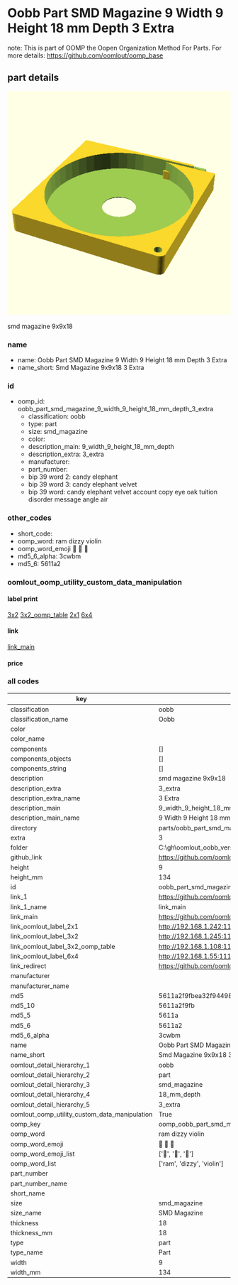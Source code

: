 # Oobb Part SMD Magazine 9 Width 9 Height 18 mm Depth 3 Extra  

note: This is part of OOMP the Oopen Organization Method For Parts. For more details: https://github.com/oomlout/oomp_base

##  part details
  

[![](3dpr.png)](3dpr.png)

smd magazine 9x9x18



### name
* name: Oobb Part SMD Magazine 9 Width 9 Height 18 mm Depth 3 Extra
* name_short: Smd Magazine 9x9x18 3 Extra
### id
* oomp_id: oobb_part_smd_magazine_9_width_9_height_18_mm_depth_3_extra
  * classification: oobb
  * type: part
  * size: smd_magazine
  * color: 
  * description_main: 9_width_9_height_18_mm_depth
  * description_extra: 3_extra
  * manufacturer: 
  * part_number: 
  * bip 39 word 2: candy elephant
  * bip 39 word 3: candy elephant velvet
  * bip 39 word: candy elephant velvet account copy eye oak tuition disorder message angle air

### other_codes
* short_code: 
* oomp_word: ram dizzy violin
* oomp_word_emoji :ram: :dizzy: :violin:
* md5_6_alpha: 3cwbm
* md5_6: 5611a2






### oomlout_oomp_utility_custom_data_manipulation
#### label print
[3x2](http://192.168.1.245:1112/?label=oomp%203cwbm)
[3x2_oomp_table](http://192.168.1.108:1112/?label=oomp%203cwbm)
[2x1](http://192.168.1.242:1112/?label=oomp%203cwbm)
[6x4](http://192.168.1.55:1112/?label=oomp%203cwbm)    

#### link

[link_main](https://github.com/oomlout/oomlout_oobb_version_4_generated_parts/tree/main/navigation_oomp/oobb/part/smd_magazine/9_width_9_height_18_mm_depth/3_extra/part)                              

#### price







### all codes 
| key | value |  
| --- | --- |  
| classification | oobb |  
| classification_name | Oobb |  
| color |  |  
| color_name |  |  
| components | [] |  
| components_objects | [] |  
| components_string | [] |  
| description | smd magazine 9x9x18 |  
| description_extra | 3_extra |  
| description_extra_name | 3 Extra |  
| description_main | 9_width_9_height_18_mm_depth |  
| description_main_name | 9 Width 9 Height 18 mm Depth |  
| directory | parts/oobb_part_smd_magazine_9_width_9_height_18_mm_depth_3_extra |  
| extra | 3 |  
| folder | C:\gh\oomlout_oobb_version_4_generated_parts\parts\oobb_part_smd_magazine_9_width_9_height_18_mm_depth_3_extra |  
| github_link | https://github.com/oomlout/oomlout_oomp_part_src/tree/main/parts/oobb_part_smd_magazine_9_width_9_height_18_mm_depth_3_extra |  
| height | 9 |  
| height_mm | 134 |  
| id | oobb_part_smd_magazine_9_width_9_height_18_mm_depth_3_extra |  
| link_1 | https://github.com/oomlout/oomlout_oobb_version_4_generated_parts/tree/main/navigation_oomp/oobb/part/smd_magazine/9_width_9_height_18_mm_depth/3_extra/part |  
| link_1_name | link_main |  
| link_main | https://github.com/oomlout/oomlout_oobb_version_4_generated_parts/tree/main/navigation_oomp/oobb/part/smd_magazine/9_width_9_height_18_mm_depth/3_extra/part |  
| link_oomlout_label_2x1 | http://192.168.1.242:1112/?label=oomp%203cwbm |  
| link_oomlout_label_3x2 | http://192.168.1.245:1112/?label=oomp%203cwbm |  
| link_oomlout_label_3x2_oomp_table | http://192.168.1.108:1112/?label=oomp%203cwbm |  
| link_oomlout_label_6x4 | http://192.168.1.55:1112/?label=oomp%203cwbm |  
| link_redirect | https://github.com/oomlout/oomlout_oobb_version_4_generated_parts/tree/main/parts/oobb_smd_magazine_09_09_18_nm_16_mm_tape_width_3_mm_tape_thickness_ex_3 |  
| manufacturer |  |  
| manufacturer_name |  |  
| md5 | 5611a2f9fbea32f944980019e411f10a |  
| md5_10 | 5611a2f9fb |  
| md5_5 | 5611a |  
| md5_6 | 5611a2 |  
| md5_6_alpha | 3cwbm |  
| name | Oobb Part SMD Magazine 9 Width 9 Height 18 mm Depth 3 Extra |  
| name_short | Smd Magazine 9x9x18 3 Extra |  
| oomlout_detail_hierarchy_1 | oobb |  
| oomlout_detail_hierarchy_2 | part |  
| oomlout_detail_hierarchy_3 | smd_magazine |  
| oomlout_detail_hierarchy_4 | 18_mm_depth |  
| oomlout_detail_hierarchy_5 | 3_extra |  
| oomlout_oomp_utility_custom_data_manipulation | True |  
| oomp_key | oomp_oobb_part_smd_magazine_9_width_9_height_18_mm_depth_3_extra |  
| oomp_word | ram dizzy violin |  
| oomp_word_emoji | :ram: :dizzy: :violin: |  
| oomp_word_emoji_list | [':ram:', ':dizzy:', ':violin:'] |  
| oomp_word_list | ['ram', 'dizzy', 'violin'] |  
| part_number |  |  
| part_number_name |  |  
| short_name |  |  
| size | smd_magazine |  
| size_name | SMD Magazine |  
| thickness | 18 |  
| thickness_mm | 18 |  
| type | part |  
| type_name | Part |  
| width | 9 |  
| width_mm | 134 |  
